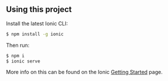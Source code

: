 ## Using this project

Install the latest Ionic CLI:

```bash
$ npm install -g ionic
```

Then run:

```bash
$ npm i
$ ionic serve
```

More info on this can be found on the Ionic [Getting Started](http://ionicframework.com/docs/v2/getting-started/) page.